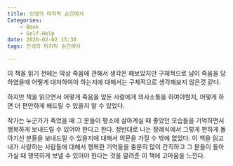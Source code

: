 ```yaml
---
title: 인생의 마지막 순간에서 
Categories:
    - Book
    - Self-Help
date: 2020-02-02 15:30
tags: 인생의 마지막 순간에서

---
```

 이 책을 읽기 전에는 막상 죽음에 관해서 생각은 해보았지만 구체적으로 남이 죽음을 당하였을때 어떻게 대처하여야 하는지에 대해서는 구체적으로 생각해보지 않은것 같다.

 하지만 책을 읽으면서 어떻게 죽음을 앞둔 사람에게 의사소통을 하여야할지, 어떻게 하면 더 편안하게 해드릴 수 있을지 알 수 있었다.

 작가는 누군가가 죽었을 때 그 분들이 평소에 살아계실 때 좋았던 모습들을 기억하면서 행복하게 보내드릴 수 있어야 한다고 한다. 정반대로 나는 장례식에서 그렇게 편하게 돌아기신 분들을 보내드릴 수 있을지에 대해서 의문을 가질 수 밖에 없었다. 이 책을 읽고 내가 사랑하는 사람들에 대해서 행복한 기억들을 충분히 많이 간직하고 그 분들이 돌아가실 때 행복하게 보낼 수 있어야 한다는 것을 알려준 이 책에 고마움을 느낀다. 
